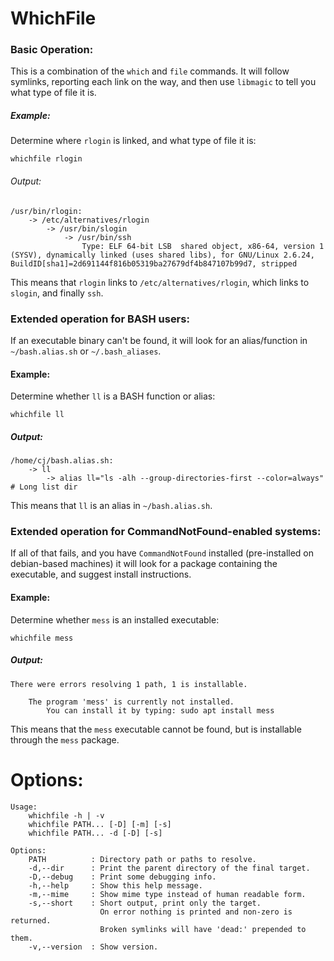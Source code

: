 # WhichFile

### Basic Operation:

This is a combination of the `which` and `file` commands.
It will follow symlinks, reporting each link on the way, and then use
`libmagic` to tell you what type of file it is.

##### Example:

Determine where `rlogin` is linked, and what type of file it is:

```
whichfile rlogin
```

###### Output:
```
/usr/bin/rlogin:
    -> /etc/alternatives/rlogin
        -> /usr/bin/slogin
            -> /usr/bin/ssh
                Type: ELF 64-bit LSB  shared object, x86-64, version 1 (SYSV), dynamically linked (uses shared libs), for GNU/Linux 2.6.24, BuildID[sha1]=2d691144f816b05319ba27679df4b847107b99d7, stripped
```

This means that `rlogin` links to `/etc/alternatives/rlogin`,
which links to `slogin`, and finally `ssh`.

### Extended operation for BASH users:

If an executable binary can't be found, it will look for an alias/function in
`~/bash.alias.sh` or `~/.bash_aliases`.

#### Example:

Determine whether `ll` is a BASH function or alias:

```
whichfile ll
```

##### Output:
```
/home/cj/bash.alias.sh:
    -> ll
        -> alias ll="ls -alh --group-directories-first --color=always" # Long list dir
```

This means that `ll` is an alias in `~/bash.alias.sh`.

### Extended operation for CommandNotFound-enabled systems:

If all of that fails, and you have `CommandNotFound` installed
(pre-installed on debian-based machines) it will look for a package
containing the executable, and suggest install instructions.

#### Example:

Determine whether `mess` is an installed executable:

```
whichfile mess
```

##### Output:

```
There were errors resolving 1 path, 1 is installable.

    The program 'mess' is currently not installed.
        You can install it by typing: sudo apt install mess
```

This means that the `mess` executable cannot be found, but is installable
through the `mess` package.

# Options:

```
Usage:
    whichfile -h | -v
    whichfile PATH... [-D] [-m] [-s]
    whichfile PATH... -d [-D] [-s]

Options:
    PATH          : Directory path or paths to resolve.
    -d,--dir      : Print the parent directory of the final target.
    -D,--debug    : Print some debugging info.
    -h,--help     : Show this help message.
    -m,--mime     : Show mime type instead of human readable form.
    -s,--short    : Short output, print only the target.
                    On error nothing is printed and non-zero is returned.
                    Broken symlinks will have 'dead:' prepended to them.
    -v,--version  : Show version.
```
